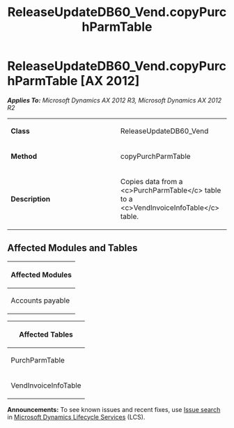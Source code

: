 ﻿---
title: ReleaseUpdateDB60_Vend.copyPurchParmTable
TOCTitle: ReleaseUpdateDB60_Vend.copyPurchParmTable
ms:assetid: 25e79bbb-a0a7-42cf-1cd4-25314b1f932f
ms:mtpsurl: https://msdn.microsoft.com/en-us/library/JJ685036(v=AX.60)
ms:contentKeyID: 49707236
ms.date: 05/18/2015
mtps_version: v=AX.60
---

# ReleaseUpdateDB60\_Vend.copyPurchParmTable [AX 2012]


_**Applies To:** Microsoft Dynamics AX 2012 R3, Microsoft Dynamics AX 2012 R2_

<table>
<colgroup>
<col style="width: 50%" />
<col style="width: 50%" />
</colgroup>
<tbody>
<tr class="odd">
<td><p><strong>Class</strong></p></td>
<td><p>ReleaseUpdateDB60_Vend</p></td>
</tr>
<tr class="even">
<td><p><strong>Method</strong></p></td>
<td><p>copyPurchParmTable</p></td>
</tr>
<tr class="odd">
<td><p><strong>Description</strong></p></td>
<td><p>Copies data from a &lt;c&gt;PurchParmTable&lt;/c&gt; table to a &lt;c&gt;VendInvoiceInfoTable&lt;/c&gt; table.</p></td>
</tr>
</tbody>
</table>


## Affected Modules and Tables

<table>
<colgroup>
<col style="width: 100%" />
</colgroup>
<thead>
<tr class="header">
<th><p>Affected Modules</p></th>
</tr>
</thead>
<tbody>
<tr class="odd">
<td><p>Accounts payable</p></td>
</tr>
</tbody>
</table>


<table>
<colgroup>
<col style="width: 100%" />
</colgroup>
<thead>
<tr class="header">
<th><p>Affected Tables</p></th>
</tr>
</thead>
<tbody>
<tr class="odd">
<td><p>PurchParmTable</p></td>
</tr>
<tr class="even">
<td><p>VendInvoiceInfoTable</p></td>
</tr>
</tbody>
</table>

  
**Announcements:** To see known issues and recent fixes, use [Issue search](http://go.microsoft.com/fwlink/?linkid=389258) in [Microsoft Dynamics Lifecycle Services](http://go.microsoft.com/fwlink/?linkid=306505) (LCS).


